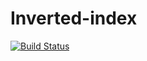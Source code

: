 # Inverted-index
[![Build Status](https://travis-ci.org/andela-mabdussalam/Inverted-index.svg?branch=master)](https://travis-ci.org/andela-mabdussalam/Inverted-index)